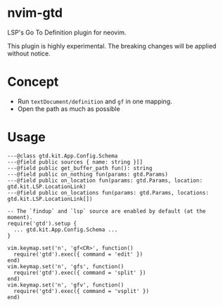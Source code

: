 # nvim-gtd

LSP's Go To Definition plugin for neovim.

This plugin is highly experimental.
The breaking changes will be applied without notice.

# Concept

- Run `textDocument/definition` and `gf` in one mapping.
- Open the path as much as possible

# Usage

```
---@class gtd.kit.App.Config.Schema
---@field public sources { name: string }[]
---@field public get_buffer_path fun(): string
---@field public on_nothing fun(params: gtd.Params)
---@field public on_location fun(params: gtd.Params, location: gtd.kit.LSP.LocationLink)
---@field public on_locations fun(params: gtd.Params, locations: gtd.kit.LSP.LocationLink[])

-- The `findup` and `lsp` source are enabled by default (at the moment).
require('gtd').setup {
  ... gtd.kit.App.Config.Schema ...
}

vim.keymap.set('n', 'gf<CR>', function()
  require('gtd').exec({ command = 'edit' })
end)
vim.keymap.set('n', 'gfs', function()
  require('gtd').exec({ command = 'split' })
end)
vim.keymap.set('n', 'gfv', function()
  require('gtd').exec({ command = 'vsplit' })
end)
```


